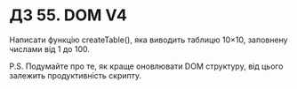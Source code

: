 # ДЗ 55. DOM V4
Написати функцію createTable(), яка виводить таблицю 10×10, заповнену числами від 1 до 100.

P.S. Подумайте про те, як краще оновлювати DOM структуру, від цього залежить продуктивність скрипту.
